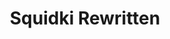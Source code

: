 ---
slug: squidki-rewritten
title: Squidki Rewritten
description: "Squidki Rewritten is an exciting online game. Play for free directly in your browser!"
icon: /images/new_mods/Sprunki Rewritten.png
url: https://wowtbc.net/sprunkin/sprunki-rewritten/index.html
previewImage: /images/new_mods/Sprunki Rewritten.png
type: new mods

# SEO配置
seo:
  title: "Squidki Rewritten - Play Free Online Game | Fun Browser Games"
  description: "Squidki Rewritten - Play this fun online game for free in your browser. No download required!"
  ogImage: "/images/new_mods/Sprunki Rewritten.png"
  keywords: "squidki-rewritten, online game, browser game, free game, new mods game, play online"

videoUrls:
  - https://www.youtube.com/embed/example1
  - https://www.youtube.com/embed/example2

whyPlay:
  title: "Why Play Squidki Rewritten?"
  items:
    - "Immersive Gameplay: Squidki Rewritten offers an engaging and immersive gaming experience that will keep you entertained for hours"
    - "Challenging Levels: Test your skills with increasingly difficult challenges and obstacles"
    - "Beautiful Graphics: Enjoy stunning visuals and smooth animations that bring the game world to life"
    - "Regular Updates: New content and features are added regularly to keep the game fresh and exciting"
    - "Free to Play: Experience all the fun without spending a penny"
    - "Community Features: Connect with other players, share strategies, and compete for high scores"
    - "Cross-Platform: Play on any device with a web browser, no downloads required"

features:
  title: "Key Features of Squidki Rewritten"
  image: "/images/new_mods/Sprunki Rewritten.png"
  items:
    - "Intuitive Controls: Easy to learn controls make Squidki Rewritten accessible for players of all skill levels"
    - "Multiple Game Modes: Enjoy various gameplay options that provide different challenges and experiences"
    - "Character Customization: Personalize your gaming experience with unique characters and items"
    - "Achievement System: Complete special tasks to earn rewards and recognition"
    - "Leaderboards: Compete with players worldwide and see who can achieve the highest scores"

characteristics:
  title: "Game Characteristics"
  image: "/images/new_mods/Sprunki Rewritten.png"
  items:
    - "Genre: New mods game with elements of strategy and skill"
    - "Difficulty: Suitable for both casual gamers and those seeking a challenge"
    - "Play Time: Quick sessions or extended gameplay, depending on your preference"
    - "Art Style: Vibrant and engaging visuals that enhance the gaming experience"
    - "Sound Design: Immersive audio that complements the gameplay perfectly"

info: "Squidki Rewritten is an exciting online game that offers players a unique and engaging gaming experience. With its intuitive controls, stunning visuals, and challenging gameplay, Squidki Rewritten provides hours of entertainment for players of all ages and skill levels. Whether you're looking for a quick gaming session during a break or an extended play session, Squidki Rewritten delivers an immersive experience that will keep you coming back for more. The game features multiple levels of increasing difficulty, ensuring that players are constantly challenged as they progress. With regular updates adding new content and features, Squidki Rewritten remains fresh and exciting, providing endless entertainment options for its growing community of players."

howToPlayIntro: "Welcome to Squidki Rewritten! This guide will walk you through the basics and help you master the game. Whether you're a beginner or looking to improve your skills, these tips and instructions will enhance your gaming experience."

howToPlaySteps:
  - title: "Getting Started"
    description: "Begin your Squidki Rewritten adventure by familiarizing yourself with the controls. Use your keyboard or mouse to navigate through the game interface. The tutorial will guide you through the basic mechanics and help you understand the objectives."
  - title: "Understanding the Objectives"
    description: "In Squidki Rewritten, your main goal is to progress through levels by completing specific objectives. Each level presents unique challenges that require different strategies and approaches."
  - title: "Mastering the Controls"
    description: "Practice using the controls to improve your precision and reaction time. Squidki Rewritten requires quick reflexes and strategic thinking to overcome obstacles and defeat opponents."
  - title: "Utilizing Power-ups"
    description: "Collect power-ups throughout the game to enhance your abilities and overcome difficult challenges. Each power-up offers unique advantages that can be crucial for success."
  - title: "Developing Strategies"
    description: "As you progress in Squidki Rewritten, develop effective strategies for different scenarios. Analyze patterns, anticipate challenges, and adapt your approach to maximize your performance."

faq:
  title: "Frequently Asked Questions about Squidki Rewritten"
  items:
    - question: "Is Squidki Rewritten free to play?"
      answer: "Yes, Squidki Rewritten is completely free to play directly in your web browser. No downloads or purchases are required to enjoy the full game experience."
    - question: "Can I play Squidki Rewritten on mobile devices?"
      answer: "Yes, Squidki Rewritten is optimized for both desktop and mobile play. You can enjoy the game on any device with a web browser and internet connection."
    - question: "Are there any in-game purchases?"
      answer: "While Squidki Rewritten is free to play, there may be optional in-game purchases available for cosmetic items or additional features that don't affect core gameplay."
    - question: "How often is Squidki Rewritten updated?"
      answer: "The developers regularly update Squidki Rewritten with new content, features, and improvements based on player feedback and game performance."
    - question: "Can I play Squidki Rewritten offline?"
      answer: "Currently, Squidki Rewritten requires an internet connection to play as it's a browser-based online game."
    - question: "Is Squidki Rewritten suitable for children?"
      answer: "Yes, Squidki Rewritten is designed to be family-friendly and suitable for players of all ages."
    - question: "How do I report bugs or issues?"
      answer: "If you encounter any problems while playing Squidki Rewritten, you can report them through the game's support page or contact the developers directly through their website."
    - question: "Still Have Questions?"
      answer: "If you have additional questions about Squidki Rewritten that aren't covered in this FAQ, please visit our support center or contact our customer service team for assistance."
---